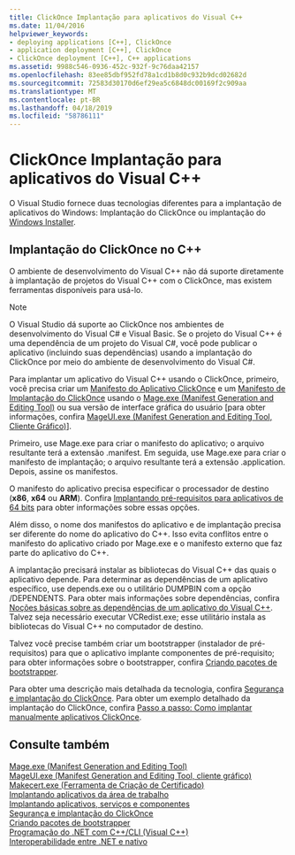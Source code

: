 ```yaml
---
title: ClickOnce Implantação para aplicativos do Visual C++
ms.date: 11/04/2016
helpviewer_keywords:
- deploying applications [C++], ClickOnce
- application deployment [C++], ClickOnce
- ClickOnce deployment [C++], C++ applications
ms.assetid: 9988c546-0936-452c-932f-9c76daa42157
ms.openlocfilehash: 83ee85dbf952fd78a1cd1b8d0c932b9dcd02682d
ms.sourcegitcommit: 72583d30170d6ef29ea5c6848dc00169f2c909aa
ms.translationtype: MT
ms.contentlocale: pt-BR
ms.lasthandoff: 04/18/2019
ms.locfileid: "58786111"
---
```

# <a name="clickonce-deployment-for-visual-c-applications"></a>ClickOnce Implantação para aplicativos do Visual C++

O Visual Studio fornece duas tecnologias diferentes para a implantação de aplicativos do Windows: Implantação do ClickOnce ou implantação do [Windows Installer](/windows/desktop/Msi/windows-installer-portal).

## <a name="clickonce-deployment-in-c"></a>Implantação do ClickOnce no C++

O ambiente de desenvolvimento do Visual C++ não dá suporte diretamente à implantação de projetos do Visual C++ com o ClickOnce, mas existem ferramentas disponíveis para usá-lo.

> [!NOTE]
>  O Visual Studio dá suporte ao ClickOnce nos ambientes de desenvolvimento do Visual C# e Visual Basic. Se o projeto do Visual C++ é uma dependência de um projeto do Visual C#, você pode publicar o aplicativo (incluindo suas dependências) usando a implantação do ClickOnce por meio do ambiente de desenvolvimento do Visual C#.

Para implantar um aplicativo do Visual C++ usando o ClickOnce, primeiro, você precisa criar um [Manifesto do Aplicativo ClickOnce](/visualstudio/deployment/clickonce-application-manifest) e um [Manifesto de Implantação do ClickOnce](/visualstudio/deployment/clickonce-deployment-manifest) usando o [Mage.exe (Manifest Generation and Editing Tool)](/dotnet/framework/tools/mage-exe-manifest-generation-and-editing-tool) ou sua versão de interface gráfica do usuário [para obter informações, confira [MageUI.exe (Manifest Generation and Editing Tool, Cliente Gráfico)](/dotnet/framework/tools/mageui-exe-manifest-generation-and-editing-tool-graphical-client)].

Primeiro, use Mage.exe para criar o manifesto do aplicativo; o arquivo resultante terá a extensão .manifest. Em seguida, use Mage.exe para criar o manifesto de implantação; o arquivo resultante terá a extensão .application. Depois, assine os manifestos.

O manifesto do aplicativo precisa especificar o processador de destino (**x86**, **x64** ou **ARM**). Confira [Implantando pré-requisitos para aplicativos de 64 bits](/visualstudio/deployment/deploying-prerequisites-for-64-bit-applications) para obter informações sobre essas opções.

Além disso, o nome dos manifestos do aplicativo e de implantação precisa ser diferente do nome do aplicativo do C++. Isso evita conflitos entre o manifesto do aplicativo criado por Mage.exe e o manifesto externo que faz parte do aplicativo do C++.

A implantação precisará instalar as bibliotecas do Visual C++ das quais o aplicativo depende. Para determinar as dependências de um aplicativo específico, use depends.exe ou o utilitário DUMPBIN com a opção /DEPENDENTS. Para obter mais informações sobre dependências, confira [Noções básicas sobre as dependências de um aplicativo do Visual C++](understanding-the-dependencies-of-a-visual-cpp-application.md). Talvez seja necessário executar VCRedist.exe; esse utilitário instala as bibliotecas do Visual C++ no computador de destino.

Talvez você precise também criar um bootstrapper (instalador de pré-requisitos) para que o aplicativo implante componentes de pré-requisito; para obter informações sobre o bootstrapper, confira [Criando pacotes de bootstrapper](/visualstudio/deployment/creating-bootstrapper-packages).

Para obter uma descrição mais detalhada da tecnologia, confira [Segurança e implantação do ClickOnce](/visualstudio/deployment/clickonce-security-and-deployment). Para obter um exemplo detalhado da implantação do ClickOnce, confira [Passo a passo: Como implantar manualmente aplicativos ClickOnce](/visualstudio/deployment/walkthrough-manually-deploying-a-clickonce-application).

## <a name="see-also"></a>Consulte também

[Mage.exe (Manifest Generation and Editing Tool)](/dotnet/framework/tools/mage-exe-manifest-generation-and-editing-tool)<br>
[MageUI.exe (Manifest Generation and Editing Tool, cliente gráfico)](/dotnet/framework/tools/mageui-exe-manifest-generation-and-editing-tool-graphical-client)<br>
[Makecert.exe (Ferramenta de Criação de Certificado)](https://msdn.microsoft.com/library/windows/desktop/aa386968)<br>
[Implantando aplicativos da área de trabalho](deploying-native-desktop-applications-visual-cpp.md)<br>
[Implantando aplicativos, serviços e componentes](/visualstudio/deployment/deploying-applications-services-and-components)<br>
[Segurança e implantação do ClickOnce](/visualstudio/deployment/clickonce-security-and-deployment)<br>
[Criando pacotes de bootstrapper](/visualstudio/deployment/creating-bootstrapper-packages)<br>
[Programação do .NET com C++/CLI (Visual C++)](../dotnet/dotnet-programming-with-cpp-cli-visual-cpp.md)<br>
[Interoperabilidade entre .NET e nativo](../dotnet/native-and-dotnet-interoperability.md)

